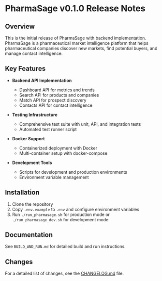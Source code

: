 # PharmaSage v0.1.0 Release Notes

## Overview

This is the initial release of PharmaSage with backend implementation. PharmaSage is a pharmaceutical market intelligence platform that helps pharmaceutical companies discover new markets, find potential buyers, and manage contact intelligence.

## Key Features

- **Backend API Implementation**
  - Dashboard API for metrics and trends
  - Search API for products and companies
  - Match API for prospect discovery
  - Contacts API for contact intelligence

- **Testing Infrastructure**
  - Comprehensive test suite with unit, API, and integration tests
  - Automated test runner script

- **Docker Support**
  - Containerized deployment with Docker
  - Multi-container setup with docker-compose

- **Development Tools**
  - Scripts for development and production environments
  - Environment variable management

## Installation

1. Clone the repository
2. Copy `.env.example` to `.env` and configure environment variables
3. Run `./run_pharmasage.sh` for production mode or `./run_pharmasage_dev.sh` for development mode

## Documentation

See `BUILD_AND_RUN.md` for detailed build and run instructions.

## Changes

For a detailed list of changes, see the [CHANGELOG.md](CHANGELOG.md) file.
